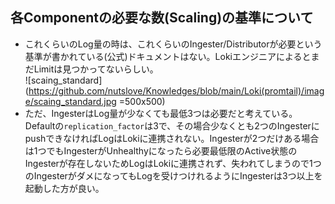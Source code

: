 ## 各Componentの必要な数(Scaling)の基準について
- これくらいのLog量の時は、これくらいのIngester/Distributorが必要という基準が書かれている(公式)ドキュメントはない。LokiエンジニアによるとまだLimitは見つかってないらしい。  
    ![scaing_standard](https://github.com/nutslove/Knowledges/blob/main/Loki(promtail)/image/scaing_standard.jpg =500x500)
- ただ、IngesterはLog量が少なくても最低3つは必要だと考えている。  
  Defaultの`replication_factor`は3で、その場合少なくとも2つのIngesterにpushできなければLogはLokiに連携されない。Ingesterが2つだけある場合は1つでもIngesterがUnhealthyになったら必要最低限のActive状態のIngesterが存在しないためLogはLokiに連携されず、失われてしまうので1つのIngesterがダメになってもLogを受けつけれるようにIngesterは3つ以上を起動した方が良い。

